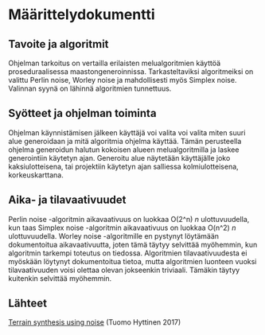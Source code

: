 # Määrittelydokumentti

## Tavoite ja algoritmit

Ohjelman tarkoitus on vertailla erilaisten melualgoritmien käyttöä proseduraalisessa maastongeneroinnissa.
Tarkasteltaviksi algoritmeiksi on valittu Perlin noise, Worley noise ja mahdollisesti myös Simplex noise.
Valinnan syynä on lähinnä algoritmien tunnettuus.

## Syötteet ja ohjelman toiminta

Ohjelman käynnistämisen jälkeen käyttäjä voi valita voi valita miten suuri alue generoidaan ja mitä algoritmia ohjelma käyttää.
Tämän perusteella ohjelma generoidun halutun kokoisen alueen melualgoritmilla ja laskee generointiin käytetyn ajan. 
Generoitu alue näytetään käyttäjälle joko kaksiulotteisena, tai projektiin käytetyn ajan salliessa kolmiulotteisena, korkeuskarttana.

## Aika- ja tilavaativuudet

Perlin noise -algoritmin aikavaativuus on luokkaa O(2^n) *n* ulottuvuudella, kun taas Simplex noise -algoritmin aikavaativuus on
luokkaa O(n^2) *n* ulottuvuudella. Worley noise -algoritmille en pystynyt löytämään dokumentoitua aikavaativuutta, joten tämä täytyy
selvittää myöhemmin, kun algoritmin tarkempi toteutus on tiedossa. Algoritmien tilavaativuudesta ei myöskään löytynyt dokumentoitua
tietoa, mutta algoritmien luonteen vuoksi tilavaativuuden voisi olettaa olevan jokseenkin triviaali. Tämäkin täytyy kuitenkin
selvittää myöhemmin.

## Lähteet

[Terrain synthesis using noise](https://tampub.uta.fi/bitstream/handle/10024/101043/GRADU-1494236249.pdf) (Tuomo Hyttinen 2017)

